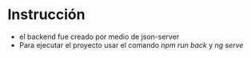 # Instrucción 
- el backend fue creado por medio de json-server
- Para ejecutar el proyecto usar el comando *npm run back* y *ng serve*
